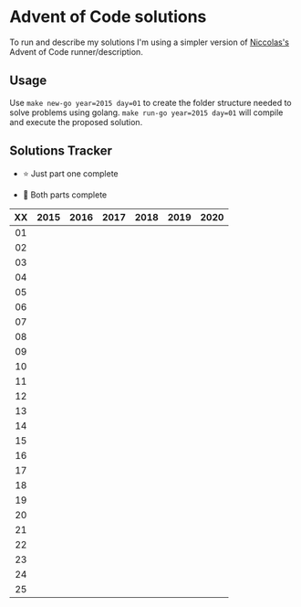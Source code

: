# Advent of Code solutions

To run and describe my solutions I'm using a simpler version of [Niccolas's](https://github.com/Janiczek/advent-of-code) Advent of Code runner/description.

## Usage
Use `make new-go year=2015 day=01` to create the folder structure needed to solve problems using golang. `make run-go year=2015 day=01` will compile and execute the proposed solution. 

## Solutions Tracker

* :star: Just part one complete

* :star2: Both parts complete

| XX | 2015 | 2016 | 2017 | 2018 | 2019 | 2020 |
|:-:|:-:|:-:|:-:|:-:|:-:|:-:|
| 01 | |  |  |  |  |  |
| 02 | |  |  |  |  |  |
| 03 | |  |  |  |  |  |
| 04 | |  |  |  |  |  |
| 05 | |  |  |  |  |  |
| 06 | |  |  |  |  |  |
| 07 |  |  |  |  |  |  |
| 08 |  |  |  |  |  |  |
| 09 |  |  |  |  |  |  |
| 10 |  |  |  |  |  |  |
| 11 |  |  |  |  |  |  |
| 12 |  |  |  |  |  |  |
| 13 |  |  |  |  |  |  |
| 14 |  |  |  |  |  |  |
| 15 |  |  |  |  |  |  |
| 16 |  |  |  |  |  |  |
| 17 |  |  |  |  |  |  |
| 18 |  |  |  |  |  |  |
| 19 |  |  |  |  |  |  |
| 20 |  |  |  |  |  |  |
| 21 |  |  |  |  |  |  |
| 22 |  |  |  |  |  |  |
| 23 |  |  |  |  |  |  |
| 24 |  |  |  |  |  |  |
| 25 |  |  |  |  |  |  |


